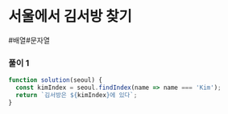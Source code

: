 # 서울에서 김서방 찾기

#배열#문자열

### 풀이 1

```js
function solution(seoul) {
  const kimIndex = seoul.findIndex(name => name === 'Kim');
  return `김서방은 ${kimIndex}에 있다`;
}
```
